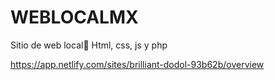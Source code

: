 # WEBLOCALMX
 
 Sitio de web local🙂
 Html, css, js y php
 
 https://app.netlify.com/sites/brilliant-dodol-93b62b/overview
